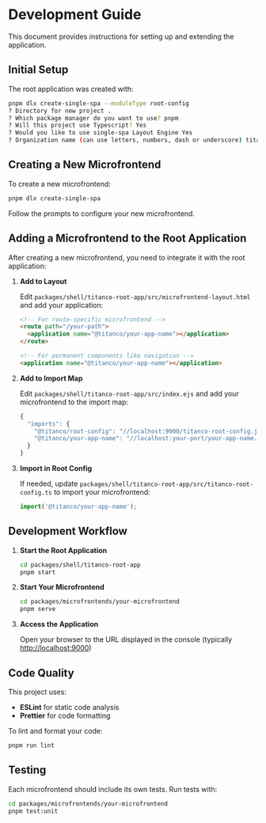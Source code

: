 # Development Guide

This document provides instructions for setting up and extending the application.

## Initial Setup

The root application was created with:

```bash
pnpm dlx create-single-spa --moduleType root-config
? Directory for new project .
? Which package manager do you want to use? pnpm
? Will this project use Typescript? Yes
? Would you like to use single-spa Layout Engine Yes
? Organization name (can use letters, numbers, dash or underscore) titanco
```

## Creating a New Microfrontend

To create a new microfrontend:

```bash
pnpm dlx create-single-spa
```

Follow the prompts to configure your new microfrontend.

## Adding a Microfrontend to the Root Application

After creating a new microfrontend, you need to integrate it with the root application:

1. **Add to Layout**

   Edit `packages/shell/titanco-root-app/src/microfrontend-layout.html` and add your application:

   ```html
   <!-- For route-specific microfrontend -->
   <route path="/your-path">
     <application name="@titanco/your-app-name"></application>
   </route>

   <!-- For permanent components like navigation -->
   <application name="@titanco/your-app-name"></application>
   ```

2. **Add to Import Map**

   Edit `packages/shell/titanco-root-app/src/index.ejs` and add your microfrontend to the import map:

   ```javascript
   {
     "imports": {
       "@titanco/root-config": "//localhost:9000/titanco-root-config.js",
       "@titanco/your-app-name": "//localhost:your-port/your-app-name.js"
     }
   }
   ```

3. **Import in Root Config**

   If needed, update `packages/shell/titanco-root-app/src/titanco-root-config.ts` to import your microfrontend:

   ```typescript
   import('@titanco/your-app-name');
   ```

## Development Workflow

1. **Start the Root Application**

   ```bash
   cd packages/shell/titanco-root-app
   pnpm start
   ```

2. **Start Your Microfrontend**

   ```bash
   cd packages/microfrontends/your-microfrontend
   pnpm serve
   ```

3. **Access the Application**

   Open your browser to the URL displayed in the console (typically <http://localhost:9000>)

## Code Quality

This project uses:

- **ESLint** for static code analysis
- **Prettier** for code formatting

To lint and format your code:

```bash
pnpm run lint
```

## Testing

Each microfrontend should include its own tests. Run tests with:

```bash
cd packages/microfrontends/your-microfrontend
pnpm test:unit
```
